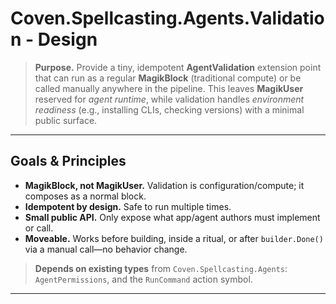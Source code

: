 
# Coven.Spellcasting.Agents.Validation - Design

> **Purpose.** Provide a tiny, idempotent **AgentValidation** extension point that can run as a regular **MagikBlock** (traditional compute) or be called manually anywhere in the pipeline. This leaves **MagikUser** reserved for *agent runtime*, while validation handles *environment readiness* (e.g., installing CLIs, checking versions) with a minimal public surface.

---

## Goals & Principles

- **MagikBlock, not MagikUser.** Validation is configuration/compute; it composes as a normal block.
- **Idempotent by design.** Safe to run multiple times.
- **Small public API.** Only expose what app/agent authors must implement or call.
- **Moveable.** Works before building, inside a ritual, or after `builder.Done()` via a manual call—no behavior change.

> **Depends on existing types** from `Coven.Spellcasting.Agents`: `AgentPermissions`, and the `RunCommand` action symbol.

---
